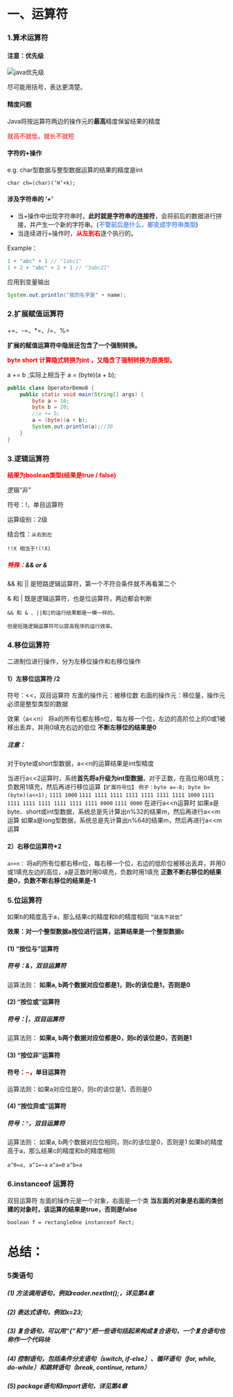 # 一、运算符

### 1.算术运算符

#### 注意：优先级

![java优先级](https://liwenjunpictures.oss-cn-shenzhen.aliyuncs.com/undefined202410041610093.png)

尽可能用括号，表达更清楚。

#### 精度问题

Java将按运算符两边的操作元的**最高**精度保留结果的精度

<font color='red'> <font color >就高不就低，就长不就短</font></font>

#### 字符的+操作

e.g. char型数据与整型数据运算的结果的精度是int

`char ch=(char)(‘H’+k);`

#### 涉及字符串的 ‘+’

* 当+操作中出现字符串时，**此时就是字符串的连接符**，会将前后的数据进行拼接，并产生一个新的字符串。(<font color='CornflowerBlue'>**不管前后是什么，都变成字符串类型**</font>)
* 当连续进行+操作时，<font color='red'>**从左到右**</font>逐个执行的。

Example：

```java
1 + "abc" + 1 // "1abc1"
1 + 2 + "abc" + 2 + 1 // "3abc21"
```

应用到变量输出

```java
System.out.println("我的名字是" + name);
```

### 2.扩展赋值运算符

+=、-=、*=、/=、%=

**扩展的赋值运算符中隐层还包含了一个强制转换。**

<font color='red'>**byte short 计算隐式转换为int ，又隐含了强制转换为原类型。**</font>

a += b ;实际上相当于 a = (byte)(a + b);

```java
public class OperatorDemo8 {
    public static void main(String[] args) {
        byte a = 10;
        byte b = 20;
        //a += b;
        a = (byte)(a + b);
        System.out.println(a);//30
    }
}
```



### 3.逻辑运算符

<font color='red'>**结果为boolean类型(结果是true / false)**</font>

逻辑“非”

符号：!，单目运算符

运算级别：2级

结合性：`从右到左`

`!!X 相当于!(!X)`

##### <font color='red'>**特殊：**</font>&& or & 

&& 和 || 是短路逻辑运算符，第一个不符合条件就不再看第二个

& 和 | 既是逻辑运算符，也是位运算符，两边都会判断

`&& 和 & 、||和|的运行结果都是一模一样的。`

`但是短路逻辑运算符可以提高程序的运行效率。`



### 4.移位运算符

二进制位进行操作，分为左移位操作和右移位操作

#### 1）左移位运算符 /2

符号：<<，双目运算符
左面的操作元：被移位数
右面的操作元：移位量，操作元必须是整型类型的数据

效果（a<<n）
将a的所有位都左移n位，每左移一个位，左边的高阶位上的0或1被移出丢弃，并用0填充右边的低位
**不断左移位的结果是0**

##### 注意：

对于byte或short型数据，a<<n的运算结果是int型精度

当进行a<<2运算时，系统**首先将a升级为int型数据**，对于正数，在高位用0填充；负数用1填充，然后再进行移位运算`【扩展符号位】`
`例子：byte a=-8; byte b=(byte)(a<<1);`
`1111 1000`
`1111 1111 1111 1111 1111 1111 1111 1000`
`1111 1111 1111 1111 1111 1111 1111 0000`
`1111 0000`
在进行a<<n运算时
如果a是byte、short或int型数据，系统总是先计算出n%32的结果m，然后再进行a<<m运算
如果a是long型数据，系统总是先计算出n%64的结果m，然后再进行a<<m运算

#### 2）右移位运算符*2 

`a>>n：`
将a的所有位都右移n位，每右移一个位，右边的低阶位被移出丢弃，并用0或1填充左边的高位，a是正数时用0填充，负数时用1填充
**正数不断右移位的结果是0，负数不断右移位的结果是-1**



### 5.位运算符

如果b的精度高于a，那么结果c的精度和b的精度相同 `“就高不就低”`

**效果：对一个整型数据a按位进行运算，运算结果是一个整型数据c**

#### (1) “按位与”运算符

##### 符号：&，双目运算符

运算法则：
**如果a, b两个数据对应位都是1，则c的该位是1，否则是0**

#### (2) “按位或”运算符

##### 符号：|，双目运算符

运算法则：
**如果a, b两个数据对应位都是0，则c的该位是0，否则是1**

#### (3) “按位非”运算符

#### 符号：<font color='red'>~</font>，单目运算符

运算法则：如果a对应位是0，则c的该位是1，否则是0



#### (4) “按位异或”运算符

##### 符号：<font color='red'>^</font>，双目运算符

运算法则：
如果a, b两个数据对应位相同，则c的该位是0，否则是1
如果b的精度高于a，那么结果c的精度和b的精度相同

`a^0=a, a^1=~a`
`a^a=0`
`a^b=a`



### 6.instanceof 运算符

双目运算符
左面的操作元是一个对象，右面是一个类
**当左面的对象是右面的类创建的对象时，该运算的结果是true，否则是false**

`boolean f = rectangleOne instanceof Rect;`



# 总结：

### 5类语句

##### (1) 方法调用语句，例如reader.nextInt();，详见第4章

##### (2) 表达式语句，例如x=23;

##### (3) 复合语句，可以用“{”和“}”把一些语句括起来构成复合语句，一个复合语句也称作一个代码块

##### (4) 控制语句，包括条件分支语句（switch, if-else）、循环语句（for, while, do-while）和跳转语句（break, continue, return）

##### (5) package语句和import语句，详见第4章